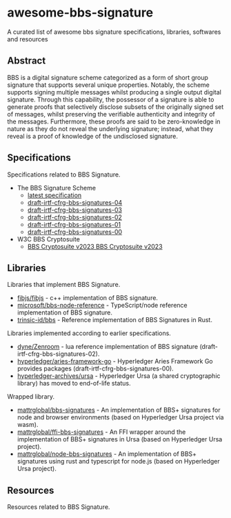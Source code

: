 # awesome-bbs-signature
A curated list of awesome bbs signature specifications, libraries, softwares and resources

## Abstract
BBS is a digital signature scheme categorized as a form of short group signature that supports several unique properties. Notably, the scheme supports signing multiple messages whilst producing a single output digital signature. Through this capability, the possessor of a signature is able to generate proofs that selectively disclose subsets of the originally signed set of messages, whilst preserving the verifiable authenticity and integrity of the messages. Furthermore, these proofs are said to be zero-knowledge in nature as they do not reveal the underlying signature; instead, what they reveal is a proof of knowledge of the undisclosed signature.
## Specifications

Specifications related to BBS Signature.

- The BBS Signature Scheme
    - [latest specification](https://identity.foundation/bbs-signature/draft-irtf-cfrg-bbs-signatures.html)
    - [draft-irtf-cfrg-bbs-signatures-04](https://datatracker.ietf.org/doc/draft-irtf-cfrg-bbs-signatures/04/)
    - [draft-irtf-cfrg-bbs-signatures-03](https://datatracker.ietf.org/doc/draft-irtf-cfrg-bbs-signatures/03/)
    - [draft-irtf-cfrg-bbs-signatures-02](https://datatracker.ietf.org/doc/draft-irtf-cfrg-bbs-signatures/02/)
    - [draft-irtf-cfrg-bbs-signatures-01](https://datatracker.ietf.org/doc/draft-irtf-cfrg-bbs-signatures/01/)
    - [draft-irtf-cfrg-bbs-signatures-00](https://datatracker.ietf.org/doc/draft-irtf-cfrg-bbs-signatures/00/)
- W3C BBS Cryptosuite
    - [BBS Cryptosuite v2023 BBS Cryptosuite v2023](https://www.w3.org/TR/vc-di-bbs/)

## Libraries

Libraries that implement BBS Signature.
- [fibjs/fibjs](https://github.com/fibjs/fibjs/tree/dev/fibjs/src/crypto/bbs) - c++ implementation of BBS signature.
- [microsoft/bbs-node-reference](https://github.com/microsoft/bbs-node-reference) - TypeScript/node reference implementation of BBS signature.
- [trinsic-id/bbs](https://github.com/trinsic-id/bbs) - Reference implementation of BBS Signatures in Rust.

Libraries implemented according to earlier specifications.
- [dyne/Zenroom](https://github.com/dyne/Zenroom/blob/3d9c2c31babfdb9e5e8f5171125639f0afa849bd/src/lua/crypto_bbs.lua) - lua reference implementation of BBS signature (draft-irtf-cfrg-bbs-signatures-02).
- [hyperledger/aries-framework-go](https://github.com/hyperledger/aries-framework-go/tree/main/component/kmscrypto/crypto/primitive/bbs12381g2pub) - Hyperledger Aries Framework Go provides packages (draft-irtf-cfrg-bbs-signatures-00).
- [hyperledger-archives/ursa](https://github.com/hyperledger-archives/ursa) - Hyperledger Ursa (a shared cryptographic library) has moved to end-of-life status.

Wrapped library.
- [mattrglobal/bbs-signatures](https://github.com/mattrglobal/bbs-signatures) - An implementation of BBS+ signatures for node and browser environments (based on Hyperledger Ursa project via wasm).
- [mattrglobal/ffi-bbs-signatures](https://github.com/mattrglobal/ffi-bbs-signatures) - An FFI wrapper around the implementation of BBS+ signatures in Ursa (based on Hyperledger Ursa project).
- [mattrglobal/node-bbs-signatures](https://github.com/mattrglobal/node-bbs-signatures) - An implementation of BBS+ signatures using rust and typescript for node.js (based on Hyperledger Ursa project).

## Resources

Resources related to BBS Signature.

